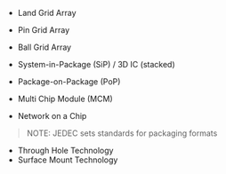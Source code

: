 - Land Grid Array
- Pin Grid Array
- Ball Grid Array

- System-in-Package (SiP) / 3D IC (stacked)
- Package-on-Package (PoP)
- Multi Chip Module (MCM)
- Network on a Chip
> NOTE: JEDEC sets standards for packaging formats

- Through Hole Technology
- Surface Mount Technology